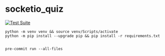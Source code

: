 # socketio_quiz


[![Test Suite](https://github.com/alexpro2022/socketio_quiz/actions/workflows/branch_test.yml/badge.svg)](https://github.com/alexpro2022/socketio_quiz/actions/workflows/branch_test.yml)



    python -m venv venv && source venv/Scripts/activate
    python -m pip install --upgrade pip && pip install -r requirements.txt


    pre-commit run --all-files
